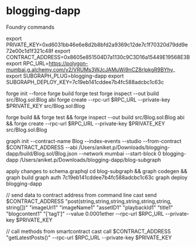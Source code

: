 # blogging-dapp


Foundry commands


export PRIVATE_KEY=0xd6031bb46e6e8d2b8bfd2a9369c12de7c1f70320d79dd9e72e00c1d1f321c48f
export CONTRACT_ADDRESS=0x8605e851504D7a1130c9C3D16a15449E19568E3B
export RPC_URL=https://polygon-mumbai.g.alchemy.com/v2/VRUMs3WJcJAMuWi9nCZ8rIpkgR9BYhy_
export SUBGRAPH_PLUG=blogging-dapp
export SUBGRAPH_DEPLOY_KEY=7c19eb141cddee7b4fc588adcbc1c63c

forge init --force
forge build
forge test
forge inspect --out build src/Blog.sol:Blog abi
forge create --rpc-url $RPC_URL --private-key $PRIVATE_KEY src/Blog.sol:Blog

forge build && forge test && forge inspect --out build src/Blog.sol:Blog abi && forge create --rpc-url $RPC_URL --private-key $PRIVATE_KEY src/Blog.sol:Blog


graph init --contract-name Blog --index-events --studio --from-contract $CONTRACT_ADDRESS --abi /Users/aniket.p/Downloads/blogging-dapp/build/Blog.sol/Blog.json --network mumbai --start-block 0 blogging-dapp /Users/aniket.p/Downloads/blogging-dapp/blog-subgraph

apply changes to schema.graphql
cd blog-subgraph && graph codegen && graph build
graph auth 7c19eb141cddee7b4fc588adcbc1c63c
graph deploy blogging-dapp

// send data to contract address from command line
cast send $CONTRACT_ADDRESS "post(string,string,string,string,string,string, string[])" "imageUrl1" "imageName1" "assetID1" "playbackId1" "title1" "blogcontent1" "['tag1']" --value 0.0001ether --rpc-url $RPC_URL --private-key $PRIVATE_KEY

// call methods from smartcontract
cast call $CONTRACT_ADDRESS "getLatestPosts()" --rpc-url $RPC_URL --private-key $PRIVATE_KEY







